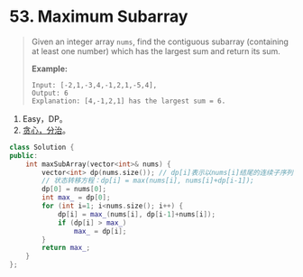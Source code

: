 # 53. Maximum Subarray

> Given an integer array `nums`, find the contiguous subarray (containing at least one number) which has the largest sum and return its sum.
>
> **Example:**
>
> ```
> Input: [-2,1,-3,4,-1,2,1,-5,4],
> Output: 6
> Explanation: [4,-1,2,1] has the largest sum = 6.
> ```

1. Easy，DP。
2. [贪心，分治](https://github.com/KshZh/ZJU-data-structure/blob/master/01%20%E5%9F%BA%E6%9C%AC%E6%A6%82%E5%BF%B5/solution.md)。

```cpp
class Solution {
public:
    int maxSubArray(vector<int>& nums) {
        vector<int> dp(nums.size()); // dp[i]表示以nums[i]结尾的连续子序列和。
        // 状态转移方程：dp[i] = max(nums[i], nums[i]+dp[i-1]);
        dp[0] = nums[0];
        int max_ = dp[0];
        for (int i=1; i<nums.size(); i++) {
            dp[i] = max_(nums[i], dp[i-1]+nums[i]);
            if (dp[i] > max_)
                max_ = dp[i];
        }
        return max_;
    }
};
```

